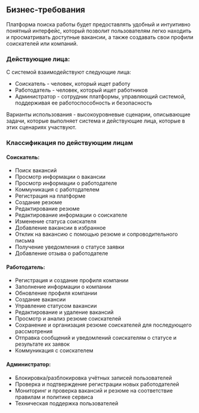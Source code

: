## Бизнес-требования

Платформа поиска работы будет предоставлять удобный и интуитивно понятный интерфейс, который позволит пользователям легко находить и просматривать доступные вакансии, а также создавать свои профили соискателей или компаний.

### Действующие лица:
С системой взаимодействуют следующие лица:
* Соискатель - человек, который ищет работу
* Работодатель - человек, который ищет работников
* Администратор - сотрудник платформы, управляющий системой, поддерживая ее работоспособность и безопасность

Варианты использования - высокоуровневые сценарии, описывающие задачи, которые выполняет система и действующие лица, которые в этих сценариях участвуют.
### Классификация по действующим лицам
#### Соискатель:

* Поиск вакансий
* Просмотр информации о вакансии
* Просмотр информации о работодателе
* Коммуникация с работодателем
* Регистрация на платформе
* Создание резюме
* Редактирование резюме
* Редактирование информации о соискателе
* Изменение статуса соискателя
* Добавление вакансии в избранное
* Отклик на вакансию с помощью резюме и сопроводительного письма
* Получение уведомления о статусе заявки
* Добавление отзыва о работодателе
#### Работодатель:
* Регистрация и создание профиля компании
* Заполнение информации о компании
* Обновление профиля компании
* Создание вакансии
* Управление статусом вакансии
* Редактирование и удаление вакансий
* Просмотр и анализ резюме соискателей
* Сохранение и организация резюме соискателей для последующего рассмотрения
* Отправка сообщений и уведомлений соискателям о статусе и результате их заявок
* Коммуникация с соискателем
#### Администратор:
* Блокировка/разблокировка учётных записей пользователей
* Проверка и подтверждение регистрации новых работодателей
* Мониторинг и проверка вакансий и резюме на соответствие правилам и политике сервиса
* Техническая поддержка пользователей














